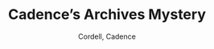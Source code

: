 ---
type: 'article'
pubkey: 'DSC17'
author: 'Cordell, Cadence'
title: "Cadence’s Archives Mystery"
journal: 'The Data-Sitters Club'
volume: '17'
url: 'https://datasittersclub.github.io/site/dsc17.html'
year: 2022
project: 'data-sitters-club'
---
